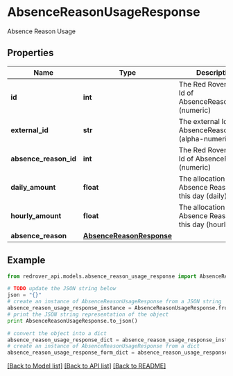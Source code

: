 # AbsenceReasonUsageResponse

Absence Reason Usage

## Properties
Name | Type | Description | Notes
------------ | ------------- | ------------- | -------------
**id** | **int** | The Red Rover internal Id of AbsenceReasonUsage (numeric) | [optional] 
**external_id** | **str** | The external Id of AbsenceReasonUsage (alpha-numeric) | [optional] 
**absence_reason_id** | **int** | The Red Rover internal Id of AbsenceReason (numeric) | [optional] 
**daily_amount** | **float** | The allocation of this Absence Reason for this day (daily) | [optional] 
**hourly_amount** | **float** | The allocation of this Absence Reason for this day (hourly) | [optional] 
**absence_reason** | [**AbsenceReasonResponse**](AbsenceReasonResponse.md) |  | [optional] 

## Example

```python
from redrover_api.models.absence_reason_usage_response import AbsenceReasonUsageResponse

# TODO update the JSON string below
json = "{}"
# create an instance of AbsenceReasonUsageResponse from a JSON string
absence_reason_usage_response_instance = AbsenceReasonUsageResponse.from_json(json)
# print the JSON string representation of the object
print AbsenceReasonUsageResponse.to_json()

# convert the object into a dict
absence_reason_usage_response_dict = absence_reason_usage_response_instance.to_dict()
# create an instance of AbsenceReasonUsageResponse from a dict
absence_reason_usage_response_form_dict = absence_reason_usage_response.from_dict(absence_reason_usage_response_dict)
```
[[Back to Model list]](../README.md#documentation-for-models) [[Back to API list]](../README.md#documentation-for-api-endpoints) [[Back to README]](../README.md)


